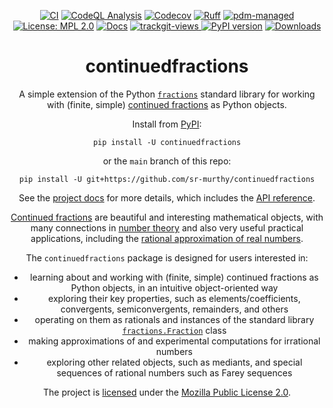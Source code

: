 <div align="center">
  
[![CI](https://github.com/sr-murthy/continuedfractions/actions/workflows/ci.yml/badge.svg?branch=main)](https://github.com/sr-murthy/continuedfractions/actions/workflows/ci.yml)
[![CodeQL Analysis](https://github.com/sr-murthy/continuedfractions/actions/workflows/codeql-analysis.yml/badge.svg)](https://github.com/sr-murthy/continuedfractions/actions/workflows/codeql-analysis.yml)
[![Codecov](https://codecov.io/gh/sr-murthy/continuedfractions/graph/badge.svg?token=GWQ08T4P5J)](https://codecov.io/gh/sr-murthy/continuedfractions)
[![Ruff](https://img.shields.io/endpoint?url=https://raw.githubusercontent.com/astral-sh/ruff/main/assets/badge/v2.json)](https://github.com/astral-sh/ruff)
[![pdm-managed](https://img.shields.io/badge/pdm-managed-blueviolet)](https://pdm-project.org)
[![License: MPL
2.0](https://img.shields.io/badge/License-MPL_2.0-brightgreen.svg)](https://opensource.org/licenses/MPL-2.0)
[![Docs](https://readthedocs.org/projects/continuedfractions/badge/?version=latest)](https://continuedfractions.readthedocs.io/en/latest/?badge=latest)
<a href="https://trackgit.com">
<img src="https://us-central1-trackgit-analytics.cloudfunctions.net/token/ping/lsudelfvcxb7f1xm6i4l" alt="trackgit-views" />
</a>
[![PyPI version](https://img.shields.io/pypi/v/continuedfractions?logo=python&color=41bb13)](https://pypi.org/project/continuedfractions)
[![Downloads](https://static.pepy.tech/badge/continuedfractions)](https://pepy.tech/project/continuedfractions)

# continuedfractions

A simple extension of the Python [`fractions`](https://docs.python.org/3/library/fractions.html) standard library for working with (finite, simple) [continued fractions](https://en.wikipedia.org/wiki/Continued_fraction) as Python objects.

Install from [PyPI](https://pypi.org/project/continuedfractions/):
```shell
pip install -U continuedfractions
```
or the `main` branch of this repo:
```shell
pip install -U git+https://github.com/sr-murthy/continuedfractions
```

See the [project docs](https://continuedfractions.readthedocs.io) for more details, which includes the [API reference](https://continuedfractions.readthedocs.io/sources/api-reference.html).

[Continued fractions](https://en.wikipedia.org/wiki/Continued_fraction) are beautiful and interesting mathematical objects, with many connections in [number theory](https://en.wikipedia.org/wiki/Number_theory) and also very useful practical applications, including the [rational approximation of real numbers](https://en.wikipedia.org/wiki/Continued_fraction#Best_rational_approximations).

The `continuedfractions` package is designed for users interested in:

* learning about and working with (finite, simple) continued fractions as Python objects, in an intuitive object-oriented way
* exploring their key properties, such as elements/coefficients, convergents, semiconvergents, remainders, and others
* operating on them as rationals and instances of the standard library [`fractions.Fraction`](https://docs.python.org/3/library/fractions.html#fractions.Fraction) class
* making approximations of and experimental computations for irrational numbers
* exploring other related objects, such as mediants, and special sequences of rational numbers such as Farey sequences

The project is [licensed](LICENSE) under the [Mozilla Public License 2.0](https://opensource.org/licenses/MPL-2.0).
